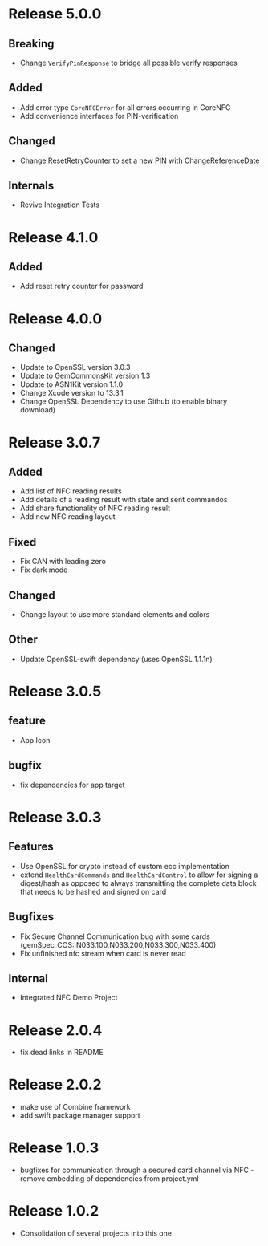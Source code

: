 # Release 5.0.0

## Breaking

  - Change `VerifyPinResponse` to bridge all possible verify responses

## Added

  - Add error type `CoreNFCError` for all errors occurring in CoreNFC
  - Add convenience interfaces for PIN-verification

## Changed

  - Change ResetRetryCounter to set a new PIN with ChangeReferenceDate

## Internals

 - Revive Integration Tests

# Release 4.1.0

## Added

  - Add reset retry counter for password

# Release 4.0.0

## Changed

  - Update to OpenSSL version 3.0.3 
  - Update to GemCommonsKit version 1.3
  - Update to ASN1Kit version 1.1.0
  - Change Xcode version to 13.3.1
  - Change OpenSSL Dependency to use Github (to enable binary download)


# Release 3.0.7

## Added

 - Add list of NFC reading results
 - Add details of a reading result with state and sent commandos 
 - Add share functionality of NFC reading result
 - Add new NFC reading layout
 
## Fixed

 - Fix CAN with leading zero
 - Fix dark mode 

## Changed

 - Change layout to use more standard elements and colors 

## Other

 - Update OpenSSL-swift dependency (uses OpenSSL 1.1.1n)

# Release 3.0.5

## feature

- App Icon

## bugfix

- fix dependencies for app target

# Release 3.0.3

## Features

- Use OpenSSL for crypto instead of custom ecc implementation
- extend `HealthCardCommands` and `HealthCardControl` to allow for signing a digest/hash as opposed to always transmitting the complete data block that needs to be hashed and signed on card

## Bugfixes

- Fix Secure Channel Communication bug with some cards (gemSpec_COS: N033.100,N033.200,N033.300,N033.400)
- Fix unfinished nfc stream when card is never read


## Internal

- Integrated NFC Demo Project

# Release 2.0.4

- fix dead links in README

# Release 2.0.2

- make use of Combine framework
- add swift package manager support

# Release 1.0.3

- bugfixes for communication through a secured card channel via NFC - remove embedding of dependencies from project.yml

# Release 1.0.2

- Consolidation of several projects into this one


